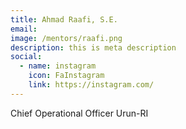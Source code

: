 ```yaml
---
title: Ahmad Raafi, S.E.
email: 
image: /mentors/raafi.png
description: this is meta description
social:
  - name: instagram
    icon: FaInstagram
    link: https://instagram.com/
---
```


Chief Operational Officer Urun-RI